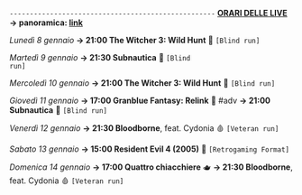 <code>---------------------------------------------------</code>
<b><u>ORARI DELLE LIVE</u></b>
<b>→ panoramica: <a href="https://trello.com/b/iKwdSGf3/sabaku">link</a></b>

<i>Lunedì 8 gennaio</i>
<b>→ 21:00 The Witcher 3: Wild Hunt</b> 🦄 <code>[Blind run]</code>

<i>Martedì 9 gennaio</i>
<b>→ 21:30 Subnautica</b> 🐳 <code>[Blind run]</code>

<i>Mercoledì 10 gennaio</i>
<b>→ 21:00 The Witcher 3: Wild Hunt</b> 🦄 <code>[Blind run]</code>

<i>Giovedì 11 gennaio</i>
<b>→ 17:00 Granblue Fantasy: Relink</b> 🔮 #adv
<b>→ 21:00 Subnautica</b> 🐳 <code>[Blind run]</code>

<i>Venerdì 12 gennaio</i>
<b>→ 21:30 Bloodborne</b>, feat. Cydonia 🩸 <code>[Veteran run]</code>

<i>Sabato 13 gennaio</i>
<b>→ 15:00 Resident Evil 4 (2005)</b> 🧿 <code>[Retrogaming Format]</code>

<i>Domenica 14 gennaio</i>
<b>→ 17:00 Quattro chiacchiere</b> 🫖
<b>→ 21:30 Bloodborne</b>, feat. Cydonia 🩸 <code>[Veteran run]</code>
